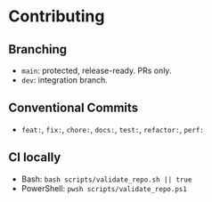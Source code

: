 # Contributing

## Branching
- `main`: protected, release-ready. PRs only.
- `dev`: integration branch.

## Conventional Commits
- `feat:`, `fix:`, `chore:`, `docs:`, `test:`, `refactor:`, `perf:`

## CI locally
- Bash: `bash scripts/validate_repo.sh || true`
- PowerShell: `pwsh scripts/validate_repo.ps1`
